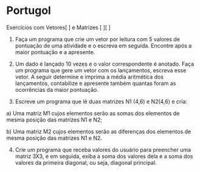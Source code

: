 # Portugol
Exercícios com Vetores[ ] e Matrizes [ ][ ]

1. Faça um programa que crie um vetor por leitura com 5 valores de pontuação de uma
atividade e o escreva em seguida. Encontre após a maior pontuação e a apresente.

2. Um dado é lançado 10 vezes e o valor correspondente é anotado. Faça um programa
que gere um vetor com os lançamentos, escreva esse vetor. A seguir determine e
imprima a média aritmética dos lançamentos, contabilize e apresente também
quantas foram as ocorrências da maior pontuação.

3. Escreve um programa que lê duas matrizes N1 (4,6) e N2(4,6) e cria:

a) Uma matriz M1 cujos elementos serão as somas dos elementos de mesma posição
das matrizes N1 e N2;

b) Uma matriz M2 cujos elementos serão as diferenças dos elementos de mesma
posição das matrizes N1 e N2.

4. Crie um programa que receba valores do usuário para preencher uma matriz 3X3, e
em seguida, exiba a soma dos valores dela e a soma dos valores da primeira
diagonal, ou seja, diagonal principal.
